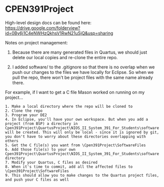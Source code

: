 # CPEN391Project

High-level design docs can be found here: https://drive.google.com/folderview?id=0By6j1C4eNWHzQkhsV1RwN21uSjQ&usp=sharing

Notes on project management:

1. Because there are many generated files in Quartus, we should just delete our local copies and re-clone the entire repo.

2. I added software/ to the .gitignore so that there is no overlap when we push our changes to the files we have locally for Eclipse. So when we pull the repo, there won't be project files with the same name already there. 

For example, if I want to get a C file Mason worked on running on my project...

	1. Make a local directory where the repo will be cloned to
	2. Clone the repo
	3. Program your DE2 
	4. In Eclipse, you'll have your own workspace. But when you add a project (from BSP) a directory in Cpen391Project\QuartusProject\NIOS_II_System_391_For_Students\software will be created. This will only be local - since it is ignored by git, you don't have to worry about these directories overlapping with others
	5. Get the C file(s) you want from \Cpen391Project\SoftwareFiles 
	6. Add those file(s) to your own Cpen391Project\QuartusProject\NIOS_II_System_391_For_Students\software directory
	7. Modify your Quartus, C files as desired
	8. When it's time to commit, add all the affected files to \Cpen391Project\SoftwareFiles
	9. This should allow you to make changes to the Quartus project files, and push your C files as well  

